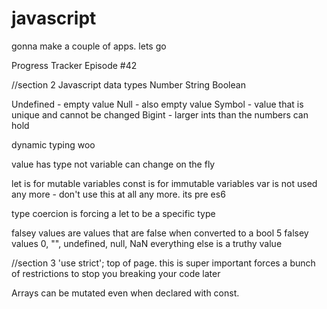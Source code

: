 # javascript

gonna make a couple of apps. lets go

Progress Tracker
Episode #42

//section 2
Javascript data types
Number
String
Boolean

Undefined   - empty value
Null        - also empty value
Symbol      - value that is unique and cannot be changed
Bigint      - larger ints than the numbers can hold

dynamic typing woo

value has type not variable
can change on the fly

let is for mutable variables
const is for immutable variables
var is not used any more - don't use this at all any more. its pre es6

type coercion is forcing a let to be a specific type 

falsey values are values that are false when converted to a bool
5 falsey values
0, "", undefined, null, NaN
everything else is a truthy value

//section 3
'use strict'; top of page. this is super important
forces a bunch of restrictions to stop you breaking your code later

Arrays can be mutated even when declared with const.
